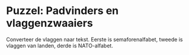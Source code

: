 # Puzzel: Padvinders en vlaggenzwaaiers
Converteer de vlaggen naar tekst. Eerste is semaforenalfabet, tweede is vlaggen van landen, derde is NATO-alfabet.
